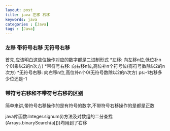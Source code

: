 ```yaml
---
layout: post
title: java 左移 右移
keywords: java
categories : [Java]
tags : [Java]
---
```


### 左移 带符号右移 无符号右移

首先,应该明白这些位操作对应的数字都是二进制形式
*左移: 向左移n位,低位补n个0(乘以2的n次方)
*带符号右移: 向右移n位,高位补n个符号位(有符号数除以2的n次方)
*无符号右移: 向右移n位,高位补n个0(无符号数除以2的n次方)
ps:-1右移多少位还是-1

### 带符号右移和不带符号右移的区别
简单来讲,带符号右移操作的是有符号的数字,不带符号右移操作的是都是正数

java库函数:Integer.signum(i)方法及对数组的二分查找(Arrays.binarySearch(a[]))均用到了右移



